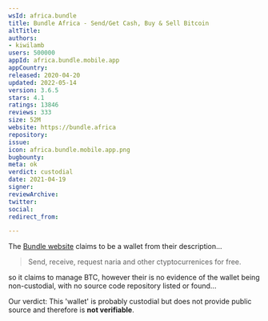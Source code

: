 ```yaml
---
wsId: africa.bundle
title: Bundle Africa - Send/Get Cash, Buy & Sell Bitcoin
altTitle: 
authors:
- kiwilamb
users: 500000
appId: africa.bundle.mobile.app
appCountry: 
released: 2020-04-20
updated: 2022-05-14
version: 3.6.5
stars: 4.1
ratings: 13846
reviews: 333
size: 52M
website: https://bundle.africa
repository: 
issue: 
icon: africa.bundle.mobile.app.png
bugbounty: 
meta: ok
verdict: custodial
date: 2021-04-19
signer: 
reviewArchive: 
twitter: 
social: 
redirect_from: 

---
```


The [Bundle website](https://bundle.africa/) claims to be a wallet from their description...

> Send, receive, request naria and other ctyptocurrenices for free.

so it claims to manage BTC, however their is no evidence of the wallet being non-custodial, with no source code repository listed or found...

Our verdict: This 'wallet' is probably custodial but does not provide public source and therefore is **not verifiable**.
